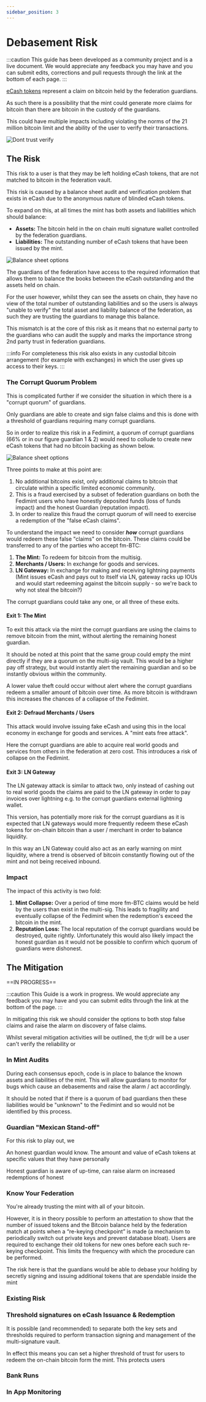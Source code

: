 ```yaml
---
sidebar_position: 3
---
```


# Debasement Risk

:::caution
This guide has been developed as a community project and is a live document. We would appreciate any feedback you may have and you can submit edits, corrections and pull requests through the link at the bottom of each page.
:::

[eCash tokens](/docs/CommonTerms/eCashToken) represent a claim on bitcoin held by the federation guardians.

As such there is a possibility that the mint could generate more claims for bitcoin than there are bitcoin in the custody of the guardians. 

This could have multiple impacts including violating the norms of the 21 million bitcoin limit and the ability of the user to verify their transactions. 

![Dont trust verify](/img/raw-figures/fm-donttrust-verify.excalidraw.png)


## The Risk

This risk to a user is that they may be left holding eCash tokens, that are not matched to bitcoin in the federation vault.  

This risk is caused by a balance sheet audit and verification problem that exists in eCash due to the anonymous nature of blinded eCash tokens. 

To expand on this, at all times the mint has both assets and liabilities which should balance:

- **Assets:** The bitcoin held in the on chain multi signature wallet controlled by the federation guardians. 
- **Liabilities:** The outstanding number of eCash tokens that have been issued by the mint.  

![Balance sheet options](/img/raw-figures/fm-debasement-balance-combined.png)

The guardians of the federation have access to the required information that allows them to balance the books between the eCash outstanding and the assets held on chain. 

For the user however, whilst they can see the assets on chain, they have no view of the total number of outstanding liabilities and so the users is always "unable to verify" the total asset and liability balance of the federation, as such they are trusting the guardians to manage this balance. 

This mismatch is at the core of this risk as it means that no external party to the guardians who can audit the supply and marks the importance strong 2nd party trust in federation guardians.

:::info
For completeness this risk also exists in any custodial bitcoin arrangement (for example with exchanges) in which the user gives up access to their keys.
:::

### The Corrupt Quorum Problem

This is complicated further if we consider the situation in which there is a "corrupt quorum" of guardians.

Only guardians are able to create and sign false claims and this is done with a threshold of guardians requiring many corrupt guardians. 

So in order to realize this risk in a Fedimint, a quorum of corrupt guardians (66% or in our figure guardian 1 & 2) would need to collude to create new eCash tokens that had no bitcoin backing as shown below.

![Balance sheet options](/img/raw-figures/fm-debasement-corrupt.png)

Three points to make at this point are:

1. No additional bitcoins exist, only additional claims to bitcoin that circulate within a specific limited economic community. 
2. This is a fraud exercised by a subset of federation guardians on both the Fedimint users who have honestly deposited funds (loss of funds impact) and the honest Guardian (reputation impact). 
4. In order to realize this fraud the corrupt quorum of will need to exercise a redemption of the "false eCash claims".

To understand the impact we need to consider ***how*** corrupt guardians would redeem these false "claims" on the bitcoin.  These claims could be transferred to any of the parties who accept fm-BTC:

1. **The Mint:** To redeem for bitcoin from the multisig. 
2. **Merchants / Users:** In exchange for goods and services.
3. **LN Gateway:** In exchange for making and receiving lightning payments (Mint issues eCash and pays out to itself via LN, gateway racks up IOUs and would start redeeming against the bitcoin supply - so we're back to why not steal the bitcoin?)

The corrupt guardians could take any one, or all three of these exits. 

#### Exit 1: The Mint

To exit this attack via the mint the corrupt guardians are using the claims to remove bitcoin from the mint, without alerting the remaining honest guardian.

It should be noted at this point that the same group could empty the mint directly if they are a quorum on the multi-sig vault. This would be a higher pay off strategy, but would instantly alert the remaining guardian and so be instantly obvious within the community. 

A lower value theft could occur without alert where the corrupt guardians redeem a smaller amount of bitcoin over time. As more bitcoin is withdrawn this increases the chances of a collapse of the Fedimint. 

#### Exit 2: Defraud Merchants / Users  

This attack would involve issuing fake eCash and using this in the local economy in exchange for goods and services.  A "mint eats free attack". 

Here the corrupt guardians are able to acquire real world goods and services from others in the federation at zero cost. This introduces a risk of collapse on the Fedimint. 

#### Exit 3: LN Gateway

The LN gateway attack is similar to attack two, only instead of cashing out to real world goods the claims are paid to the LN gateway in order to pay invoices over lightning e.g. to the corrupt guardians external lightning wallet. 

This version, has potentially more risk for the corrupt guardians as it is expected that LN gateways would more frequently redeem these eCash tokens for on-chain bitcoin than a user / merchant in order to balance liquidity.

In this way an LN Gateway could also act as an early warning on mint liquidity, where a trend is observed of bitcoin constantly flowing out of the mint and not being received inbound.

### Impact

The impact of this activity is two fold:

1. **Mint Collapse:** Over a period of time more fm-BTC claims would be held by the users than exist in the multi-sig. This leads to fragility and eventually collapse of the Fedimint when the redemption's exceed the bitcoin in the mint. 
2. **Reputation Loss:** The local reputation of the corrupt guardians would be destroyed, quite rightly. Unfortunately this would also likely impact the honest guardian as it would not be possible to confirm which quorum of guardians were dishonest. 

## The Mitigation 

==IN PROGRESS==

:::caution
This Guide is a work in progress.  We would appreciate any feedback you may have and you can submit edits through the link at the bottom of the page.
:::

In mitigating this risk we should consider the options to both stop false claims and raise the alarm on discovery of false claims. 

Whilst several mitigation activities will be outlined, the tl;dr will be a user can't verify the reliability or 

### In Mint Audits

During each consensus epoch, code is in place to balance the known assets and liabilities of the mint. This will allow guardians to monitor for bugs which cause an debasements and raise the alarm / act accordingly. 

It should be noted that if there is a quorum of bad guardians then these liabilities would be "unknown" to the Fedimint and so would not be identified by this process. 

### Guardian "Mexican Stand-off"

For this risk to play out, we 

An honest guardian would know. The amount and value of eCash tokens at specific values that they have personally 

Honest guardian is aware of up-time, can raise alarm on increased redemptions of honest 

### Know Your Federation 

You're already trusting the mint with all of your bitcoin. 

However, it is in theory possible to perform an attestation to show that the number of issued tokens and the Bitcoin balance held by the federation match at points when a “re-keying checkpoint” is made (a mechanism to periodically switch out private keys and prevent database bloat). Users are required to exchange their old tokens for new ones before each such re-keying checkpoint. This limits the frequency with which the procedure can be performed.

The risk here is that the guardians would be able to debase your holding by secretly signing and issuing additional tokens that are spendable inside the mint

### Existing Risk

### Threshold signatures on eCash Issuance & Redemption

It is possible (and recommended) to separate both the key sets and thresholds required to perform transaction signing and management of the multi-signature vault.  

In effect this means you can set a higher threshold of trust for users to redeem the on-chain bitcoin form the mint. This protects users 

### Bank Runs

### In App Monitoring